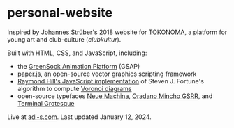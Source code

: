 # personal-website

Inspired by [Johannes Strüber](https://www.l-i-l.de/)'s 2018 website for [TOKONOMA](https://supertokonoma.de/info), a platform for young art and club-culture (*clubkultur*).

Built with HTML, CSS, and JavaScript, including:
- the [GreenSock Animation Platform](https://gsap.com/) (GSAP)
- [paper.js](http://paperjs.org/), an open-source vector graphics scripting framework
- [Raymond Hill's JavaScript implementation](http://www.raymondhill.net/voronoi/rhill-voronoi.html) of Steven J. Fortune's algorithm to compute [Voronoi diagrams](https://en.wikipedia.org/wiki/Voronoi_diagram)
- open-source typefaces [Neue Machina](https://pangrampangram.com/products/neue-machina), [Oradano Mincho GSRR](https://www.asahi-net.or.jp/~sd5a-ucd/freefonts/Oradano-Mincho/), and [Terminal Grotesque](https://velvetyne.fr/fonts/terminal-grotesque/)

Live at [adi-s.com](https://adi-s.com). Last updated January 12, 2024.

